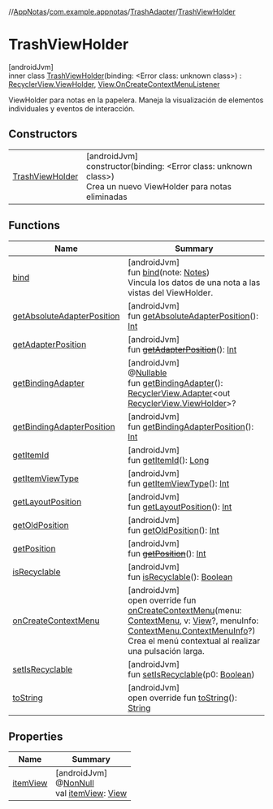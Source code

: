 //[AppNotas](../../../../index.md)/[com.example.appnotas](../../index.md)/[TrashAdapter](../index.md)/[TrashViewHolder](index.md)

# TrashViewHolder

[androidJvm]\
inner class [TrashViewHolder](index.md)(binding: &lt;Error class: unknown class&gt;) : [RecyclerView.ViewHolder](https://developer.android.com/reference/kotlin/androidx/recyclerview/widget/RecyclerView.ViewHolder.html), [View.OnCreateContextMenuListener](https://developer.android.com/reference/kotlin/android/view/View.OnCreateContextMenuListener.html)

ViewHolder para notas en la papelera. Maneja la visualización de elementos individuales y eventos de interacción.

## Constructors

| | |
|---|---|
| [TrashViewHolder](-trash-view-holder.md) | [androidJvm]<br>constructor(binding: &lt;Error class: unknown class&gt;)<br>Crea un nuevo ViewHolder para notas eliminadas |

## Functions

| Name | Summary |
|---|---|
| [bind](bind.md) | [androidJvm]<br>fun [bind](bind.md)(note: [Notes](../../../com.example.appnotas.database/-notes/index.md))<br>Vincula los datos de una nota a las vistas del ViewHolder. |
| [getAbsoluteAdapterPosition](index.md#358648312%2FFunctions%2F310006415) | [androidJvm]<br>fun [getAbsoluteAdapterPosition](index.md#358648312%2FFunctions%2F310006415)(): [Int](https://kotlinlang.org/api/latest/jvm/stdlib/kotlin-stdlib/kotlin/-int/index.html) |
| [getAdapterPosition](index.md#644519777%2FFunctions%2F310006415) | [androidJvm]<br>fun [~~getAdapterPosition~~](index.md#644519777%2FFunctions%2F310006415)(): [Int](https://kotlinlang.org/api/latest/jvm/stdlib/kotlin-stdlib/kotlin/-int/index.html) |
| [getBindingAdapter](index.md#-646392777%2FFunctions%2F310006415) | [androidJvm]<br>@[Nullable](https://developer.android.com/reference/kotlin/androidx/annotation/Nullable.html)<br>fun [getBindingAdapter](index.md#-646392777%2FFunctions%2F310006415)(): [RecyclerView.Adapter](https://developer.android.com/reference/kotlin/androidx/recyclerview/widget/RecyclerView.Adapter.html)&lt;out [RecyclerView.ViewHolder](https://developer.android.com/reference/kotlin/androidx/recyclerview/widget/RecyclerView.ViewHolder.html)&gt;? |
| [getBindingAdapterPosition](index.md#1427640590%2FFunctions%2F310006415) | [androidJvm]<br>fun [getBindingAdapterPosition](index.md#1427640590%2FFunctions%2F310006415)(): [Int](https://kotlinlang.org/api/latest/jvm/stdlib/kotlin-stdlib/kotlin/-int/index.html) |
| [getItemId](index.md#1378485811%2FFunctions%2F310006415) | [androidJvm]<br>fun [getItemId](index.md#1378485811%2FFunctions%2F310006415)(): [Long](https://kotlinlang.org/api/latest/jvm/stdlib/kotlin-stdlib/kotlin/-long/index.html) |
| [getItemViewType](index.md#-1649344625%2FFunctions%2F310006415) | [androidJvm]<br>fun [getItemViewType](index.md#-1649344625%2FFunctions%2F310006415)(): [Int](https://kotlinlang.org/api/latest/jvm/stdlib/kotlin-stdlib/kotlin/-int/index.html) |
| [getLayoutPosition](index.md#-1407255826%2FFunctions%2F310006415) | [androidJvm]<br>fun [getLayoutPosition](index.md#-1407255826%2FFunctions%2F310006415)(): [Int](https://kotlinlang.org/api/latest/jvm/stdlib/kotlin-stdlib/kotlin/-int/index.html) |
| [getOldPosition](index.md#-1203059319%2FFunctions%2F310006415) | [androidJvm]<br>fun [getOldPosition](index.md#-1203059319%2FFunctions%2F310006415)(): [Int](https://kotlinlang.org/api/latest/jvm/stdlib/kotlin-stdlib/kotlin/-int/index.html) |
| [getPosition](index.md#-1155470344%2FFunctions%2F310006415) | [androidJvm]<br>fun [~~getPosition~~](index.md#-1155470344%2FFunctions%2F310006415)(): [Int](https://kotlinlang.org/api/latest/jvm/stdlib/kotlin-stdlib/kotlin/-int/index.html) |
| [isRecyclable](index.md#-1703443315%2FFunctions%2F310006415) | [androidJvm]<br>fun [isRecyclable](index.md#-1703443315%2FFunctions%2F310006415)(): [Boolean](https://kotlinlang.org/api/latest/jvm/stdlib/kotlin-stdlib/kotlin/-boolean/index.html) |
| [onCreateContextMenu](on-create-context-menu.md) | [androidJvm]<br>open override fun [onCreateContextMenu](on-create-context-menu.md)(menu: [ContextMenu](https://developer.android.com/reference/kotlin/android/view/ContextMenu.html), v: [View](https://developer.android.com/reference/kotlin/android/view/View.html)?, menuInfo: [ContextMenu.ContextMenuInfo](https://developer.android.com/reference/kotlin/android/view/ContextMenu.ContextMenuInfo.html)?)<br>Crea el menú contextual al realizar una pulsación larga. |
| [setIsRecyclable](index.md#-1860912636%2FFunctions%2F310006415) | [androidJvm]<br>fun [setIsRecyclable](index.md#-1860912636%2FFunctions%2F310006415)(p0: [Boolean](https://kotlinlang.org/api/latest/jvm/stdlib/kotlin-stdlib/kotlin/-boolean/index.html)) |
| [toString](index.md#-1200015593%2FFunctions%2F310006415) | [androidJvm]<br>open override fun [toString](index.md#-1200015593%2FFunctions%2F310006415)(): [String](https://kotlinlang.org/api/latest/jvm/stdlib/kotlin-stdlib/kotlin/-string/index.html) |

## Properties

| Name | Summary |
|---|---|
| [itemView](index.md#29975211%2FProperties%2F310006415) | [androidJvm]<br>@[NonNull](https://developer.android.com/reference/kotlin/androidx/annotation/NonNull.html)<br>val [itemView](index.md#29975211%2FProperties%2F310006415): [View](https://developer.android.com/reference/kotlin/android/view/View.html) |
